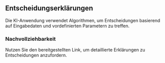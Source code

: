 ## Entscheidungserklärungen

Die KI-Anwendung verwendet Algorithmen, um Entscheidungen basierend auf Eingabedaten und vordefinierten Parametern zu treffen.

### Nachvollziehbarkeit

Nutzen Sie den bereitgestellten Link, um detaillierte Erklärungen zu Entscheidungen anzufordern.
